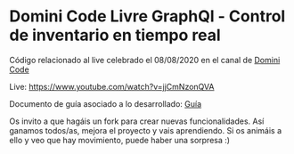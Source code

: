 # Domini Code Livre GraphQl - Control de inventario en tiempo real

Código relacionado al live celebrado el 08/08/2020 en el canal de [Domini Code](https://www.youtube.com/channel/UC3QuZuJr2_EOUak8bWUd74A)

Live: https://www.youtube.com/watch?v=jjCmNzonQVA

Documento de guía asociado a lo desarrollado: [Guía](DominiCode_API_GraphQL__Control_de_inventario_2020-08-08.pdf)

Os invito a que hagáis un fork para crear nuevas funcionalidades. Así ganamos todos/as, mejora el proyecto y vais aprendiendo. Si os animáis a ello y veo que hay movimiento, puede haber una sorpresa :)